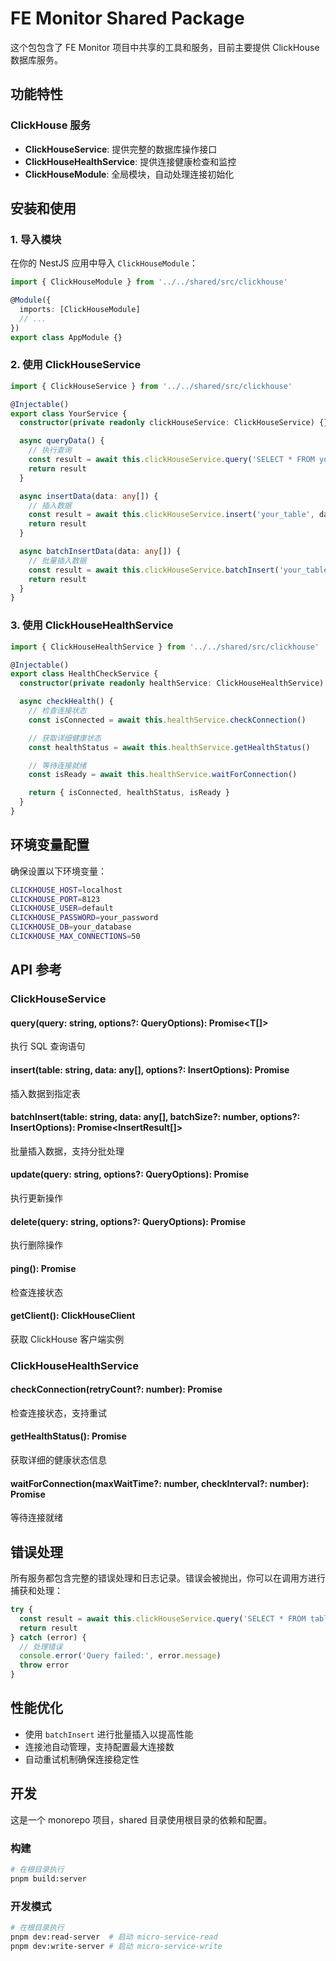 # FE Monitor Shared Package

这个包包含了 FE Monitor 项目中共享的工具和服务，目前主要提供 ClickHouse 数据库服务。

## 功能特性

### ClickHouse 服务

- **ClickHouseService**: 提供完整的数据库操作接口
- **ClickHouseHealthService**: 提供连接健康检查和监控
- **ClickHouseModule**: 全局模块，自动处理连接初始化

## 安装和使用

### 1. 导入模块

在你的 NestJS 应用中导入 `ClickHouseModule`：

```typescript
import { ClickHouseModule } from '../../shared/src/clickhouse'

@Module({
  imports: [ClickHouseModule]
  // ...
})
export class AppModule {}
```

### 2. 使用 ClickHouseService

```typescript
import { ClickHouseService } from '../../shared/src/clickhouse'

@Injectable()
export class YourService {
  constructor(private readonly clickHouseService: ClickHouseService) {}

  async queryData() {
    // 执行查询
    const result = await this.clickHouseService.query('SELECT * FROM your_table')
    return result
  }

  async insertData(data: any[]) {
    // 插入数据
    const result = await this.clickHouseService.insert('your_table', data)
    return result
  }

  async batchInsertData(data: any[]) {
    // 批量插入数据
    const result = await this.clickHouseService.batchInsert('your_table', data, 1000)
    return result
  }
}
```

### 3. 使用 ClickHouseHealthService

```typescript
import { ClickHouseHealthService } from '../../shared/src/clickhouse'

@Injectable()
export class HealthCheckService {
  constructor(private readonly healthService: ClickHouseHealthService) {}

  async checkHealth() {
    // 检查连接状态
    const isConnected = await this.healthService.checkConnection()

    // 获取详细健康状态
    const healthStatus = await this.healthService.getHealthStatus()

    // 等待连接就绪
    const isReady = await this.healthService.waitForConnection()

    return { isConnected, healthStatus, isReady }
  }
}
```

## 环境变量配置

确保设置以下环境变量：

```bash
CLICKHOUSE_HOST=localhost
CLICKHOUSE_PORT=8123
CLICKHOUSE_USER=default
CLICKHOUSE_PASSWORD=your_password
CLICKHOUSE_DB=your_database
CLICKHOUSE_MAX_CONNECTIONS=50
```

## API 参考

### ClickHouseService

#### query<T>(query: string, options?: QueryOptions): Promise<T[]>

执行 SQL 查询语句

#### insert(table: string, data: any[], options?: InsertOptions): Promise<InsertResult>

插入数据到指定表

#### batchInsert(table: string, data: any[], batchSize?: number, options?: InsertOptions): Promise<InsertResult[]>

批量插入数据，支持分批处理

#### update(query: string, options?: QueryOptions): Promise<any>

执行更新操作

#### delete(query: string, options?: QueryOptions): Promise<any>

执行删除操作

#### ping(): Promise<boolean>

检查连接状态

#### getClient(): ClickHouseClient

获取 ClickHouse 客户端实例

### ClickHouseHealthService

#### checkConnection(retryCount?: number): Promise<boolean>

检查连接状态，支持重试

#### getHealthStatus(): Promise<HealthStatus>

获取详细的健康状态信息

#### waitForConnection(maxWaitTime?: number, checkInterval?: number): Promise<boolean>

等待连接就绪

## 错误处理

所有服务都包含完整的错误处理和日志记录。错误会被抛出，你可以在调用方进行捕获和处理：

```typescript
try {
  const result = await this.clickHouseService.query('SELECT * FROM table')
  return result
} catch (error) {
  // 处理错误
  console.error('Query failed:', error.message)
  throw error
}
```

## 性能优化

- 使用 `batchInsert` 进行批量插入以提高性能
- 连接池自动管理，支持配置最大连接数
- 自动重试机制确保连接稳定性

## 开发

这是一个 monorepo 项目，shared 目录使用根目录的依赖和配置。

### 构建

```bash
# 在根目录执行
pnpm build:server
```

### 开发模式

```bash
# 在根目录执行
pnpm dev:read-server  # 启动 micro-service-read
pnpm dev:write-server # 启动 micro-service-write
```
